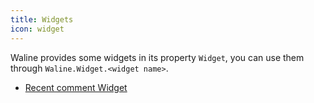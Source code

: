 ```yaml
---
title: Widgets
icon: widget
---
```


Waline provides some widgets in its property `Widget`, you can use them through `Waline.Widget.<widget name>`.

<!-- more -->

- [Recent comment Widget](recent-comment.md)
